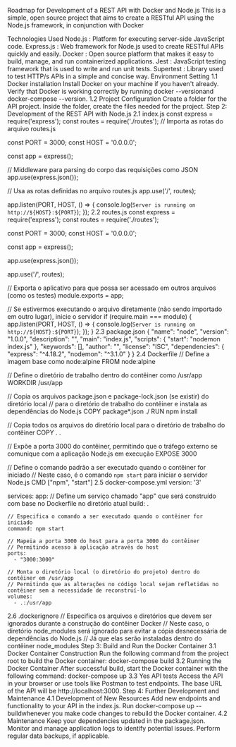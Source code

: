 Roadmap for Development of a REST API with Docker and Node.js
This is a simple, open source project that aims to create a RESTful API using the Node.js framework, in conjunction with Docker

Technologies Used
Node.js : Platform for executing server-side JavaScript code.
Express.js : Web framework for Node.js used to create RESTful APIs quickly and easily.
Docker : Open source platform that makes it easy to build, manage, and run containerized applications.
Jest : JavaScript testing framework that is used to write and run unit tests.
Supertest : Library used to test HTTP/s APIs in a simple and concise way.
Environment Setting
1.1 Docker installation
Install Docker on your machine if you haven't already.
Verify that Docker is working correctly by running docker --versionand docker-compose --version.
1.2 Project Configuration
Create a folder for the API project.
Inside the folder, create the files needed for the project.
Step 2: Development of the REST API with Node.js
2.1 index.js
const express = require('express');
const routes = require('./routes'); // Importa as rotas do arquivo routes.js

const PORT = 3000;
const HOST = '0.0.0.0';

const app = express();

// Middleware para parsing do corpo das requisições como JSON
app.use(express.json());

// Usa as rotas definidas no arquivo routes.js
app.use('/', routes);

app.listen(PORT, HOST, () => {
    console.log(`Server is running on http://${HOST}:${PORT}`);
});
2.2 routes.js
const express = require('express');
const routes = require('./routes');

const PORT = 3000;
const HOST = '0.0.0.0';

const app = express();

app.use(express.json());

app.use('/', routes);

// Exporta o aplicativo para que possa ser acessado em outros arquivos (como os testes)
module.exports = app;

// Se estivermos executando o arquivo diretamente (não sendo importado em outro lugar), inicie o servidor
if (require.main === module) {
  app.listen(PORT, HOST, () => {
      console.log(`Server is running on http://${HOST}:${PORT}`);
  });
}
2.3 package.json
{
  "name": "node",
  "version": "1.0.0",
  "description": "",
  "main": "index.js",
  "scripts": {
    "start": "nodemon index.js"
  },
  "keywords": [],
  "author": "",
  "license": "ISC",
  "dependencies": {
    "express": "^4.18.2",
    "nodemon": "^3.1.0"
  }
}
2.4 Dockerfile
// Define a imagem base como node:alpine
FROM node:alpine

// Define o diretório de trabalho dentro do contêiner como /usr/app
WORKDIR /usr/app

// Copia os arquivos package.json e package-lock.json (se existir) do diretório local
// para o diretório de trabalho do contêiner e instala as dependências do Node.js
COPY package*.json ./
RUN npm install

// Copia todos os arquivos do diretório local para o diretório de trabalho do contêiner
COPY . .

// Expõe a porta 3000 do contêiner, permitindo que o tráfego externo se comunique com a aplicação Node.js em execução
EXPOSE 3000

// Define o comando padrão a ser executado quando o contêiner for iniciado
// Neste caso, é o comando `npm start` para iniciar o servidor Node.js
CMD ["npm", "start"]
2.5 docker-compose.yml
version: '3'

services:
  app:
    // Define um serviço chamado "app" que será construído com base no Dockerfile no diretório atual
    build: .

    // Especifica o comando a ser executado quando o contêiner for iniciado
    command: npm start

    // Mapeia a porta 3000 do host para a porta 3000 do contêiner
    // Permitindo acesso à aplicação através do host
    ports:
      - "3000:3000"

    // Monta o diretório local (o diretório do projeto) dentro do contêiner em /usr/app
    // Permitindo que as alterações no código local sejam refletidas no contêiner sem a necessidade de reconstruí-lo
    volumes:
      - .:/usr/app
2.6 .dockerignore
// Especifica os arquivos e diretórios que devem ser ignorados durante a construção do contêiner Docker
// Neste caso, o diretório node_modules será ignorado para evitar a cópia desnecessária de dependências do Node.js
// Já que elas serão instaladas dentro do contêiner
node_modules
Step 3: Build and Run the Docker Container
3.1 Docker Container Construction
Run the following command from the project root to build the Docker container:
docker-compose build
3.2 Running the Docker Container
After successful build, start the Docker container with the following command:
docker-compose up
3.3 Yes API tests
Access the API in your browser or use tools like Postman to test endpoints.
The base URL of the API will be http://localhost:3000.
Step 4: Further Development and Maintenance
4.1 Development of New Resources
Add new endpoints and functionality to your API in the index.js.
Run docker-compose up --buildwhenever you make code changes to rebuild the Docker container.
4.2 Maintenance
Keep your dependencies updated in the package.json.
Monitor and manage application logs to identify potential issues.
Perform regular data backups, if applicable.
